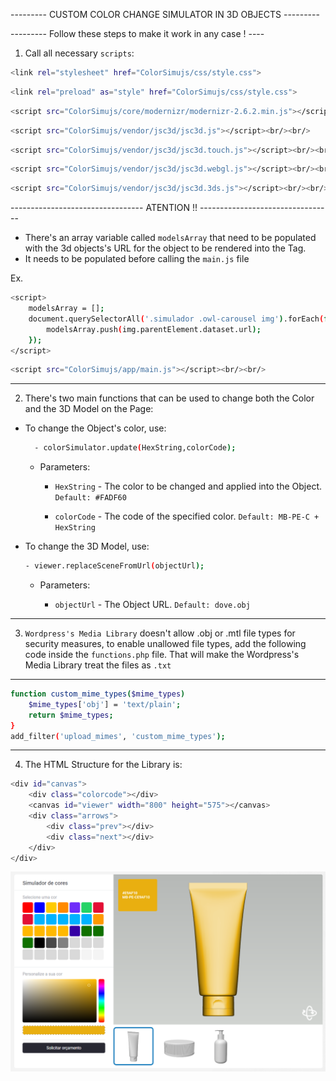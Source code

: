 --------- CUSTOM COLOR CHANGE SIMULATOR IN 3D OBJECTS ---------

--------- Follow these steps to make it work in any case ! ----

1. Call all necessary `scripts`:
```bash
<link rel="stylesheet" href="ColorSimujs/css/style.css">
```
```bash
<link rel="preload" as="style" href="ColorSimujs/css/style.css">
```
```bash
<script src="ColorSimujs/core/modernizr/modernizr-2.6.2.min.js"></script><br/><br/>
```
```bash
<script src="ColorSimujs/vendor/jsc3d/jsc3d.js"></script><br/><br/>
```
```bash
<script src="ColorSimujs/vendor/jsc3d/jsc3d.touch.js"></script><br/><br/>
```
```bash
<script src="ColorSimujs/vendor/jsc3d/jsc3d.webgl.js"></script><br/><br/>
```
```bash
<script src="ColorSimujs/vendor/jsc3d/jsc3d.3ds.js"></script><br/><br/>
```

--------------------------------- ATENTION !! ---------------------------------<br/>

- There's an array variable called `modelsArray` that need to be populated with the 3d objects's URL for the object to be rendered into the <canvas> Tag.<br/>
- It needs to be populated before calling the `main.js` file

Ex.
```bash
<script>
    modelsArray = [];
    document.querySelectorAll('.simulador .owl-carousel img').forEach(function(){
        modelsArray.push(img.parentElement.dataset.url);
    });
</script>
```
```bash
<script src="ColorSimujs/app/main.js"></script><br/><br/>
```

-------------------------------------------------------------------------------

2. There's two main functions that can be used to change both the Color and the 3D Model on the Page:

- To change the Object's color, use:
  ```bash
    - colorSimulator.update(HexString,colorCode);
  ```

    - Parameters: 

        - `HexString` - The color to be changed and applied into the Object.
          `Default: #FADF60`

        - `colorCode` - The code of the specified color.
          `Default: MB-PE-C + HexString`

- To change the 3D Model, use:
    ```bash
    - viewer.replaceSceneFromUrl(objectUrl);
    ```

    - Parameters:

        - `objectUrl` - The Object URL.
          `Default: dove.obj`

-------------------------------------------------------------------------------

3. `Wordpress's Media Library` doesn't allow .obj or .mtl file types for security measures, to enable unallowed file types, add the following code inside the `functions.php` file. That will make the Wordpress's Media Library treat the files as `.txt`

-------------------------------------------------------------------------------
```bash
function custom_mime_types($mime_types)
    $mime_types['obj'] = 'text/plain';
    return $mime_types;
}
add_filter('upload_mimes', 'custom_mime_types');
```

-------------------------------------------------------------------------------

4. The HTML Structure for the Library is:
```bash
<div id="canvas">
    <div class="colorcode"></div>
    <canvas id="viewer" width="800" height="575"></canvas>
    <div class="arrows">
        <div class="prev"></div>
        <div class="next"></div>
    </div>
</div>
```

![Alt text](./colorsimujs.png)
